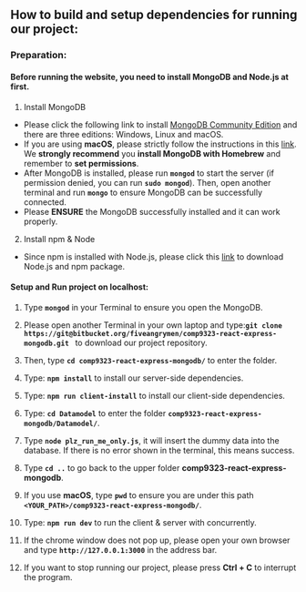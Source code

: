 ## How to **build and setup dependencies** for running our project:

  

### Preparation:

  

#### Before running the website, you need to install MongoDB and Node.js at first.

  

1. Install MongoDB  
- Please click the following link to install [MongoDB Community Edition](https://docs.mongodb.com/manual/administration/install-community/) and there are three editions: Windows, Linux and macOS.  
- If you are using **macOS**, please strictly follow the instructions in this [link](https://docs.mongodb.com/manual/tutorial/install-mongodb-on-os-x/). We **strongly recommend** you **install MongoDB with Homebrew** and remember to **set permissions**.  
- After MongoDB is installed, please run **`mongod`** to start the server (if permission denied, you can run **`sudo mongod`**). Then, open another terminal and run **`mongo`** to ensure MongoDB can be successfully connected.  
- Please **ENSURE** the MongoDB successfully installed and it can work properly.

  

2. Install npm & Node  
- Since npm is installed with Node.js, please click this [link](https://www.npmjs.com/get-npm) to download Node.js and npm package.
  

#### Setup and Run project on localhost:

  

1. Type **`mongod`** in your Terminal to ensure you open the MongoDB.

  

2. Please open another Terminal in your own laptop and type:**`git clone https://git@bitbucket.org/fiveangrymen/comp9323-react-express-mongodb.git `**
to download our project repository.

  

3. Then, type **`cd comp9323-react-express-mongodb/`** to enter the folder.

  

4. Type: **`npm install`** to install our server-side dependencies.

  

5. Type: **`npm run client-install`** to install our client-side dependencies.

  

6. Type: **`cd Datamodel`** to enter the folder **`comp9323-react-express-mongodb/Datamodel/`**.

  

7. Type **`node plz_run_me_only.js`**, it will insert the dummy data into the database. If there is no error shown in the terminal, this means success.

  

8. Type **`cd ..`** to go back to the upper folder **comp9323-react-express-mongodb**.

  

9. If you use **macOS**, type **`pwd`** to ensure you are under this path **`<YOUR_PATH>/comp9323-react-express-mongodb/`**.

  

10. Type: **`npm run dev`** to run the client & server with concurrently.

  

11. If the chrome window does not pop up, please open your own browser and type **`http://127.0.0.1:3000`** in the address bar.

  

12. If you want to stop running our project, please press **Ctrl + C** to interrupt the program.
